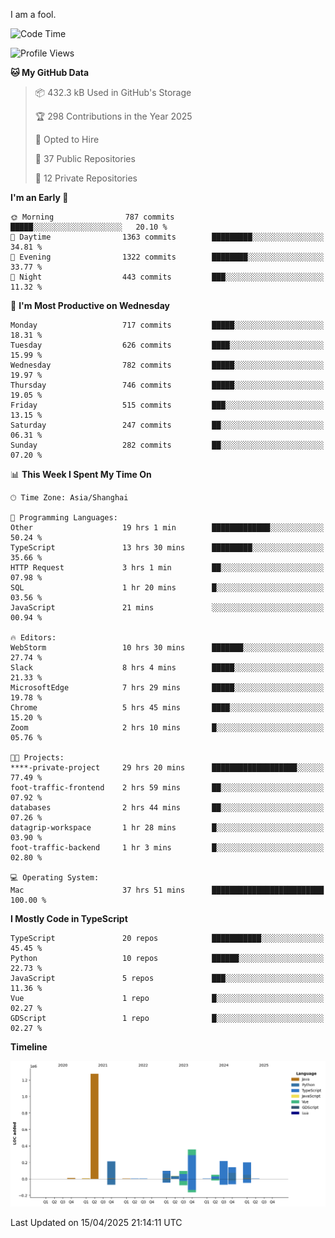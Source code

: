 I am a fool.

<!--START_SECTION:waka-->
![Code Time](http://img.shields.io/badge/Code%20Time-2%2C882%20hrs%2033%20mins-blue)

![Profile Views](http://img.shields.io/badge/Profile%20Views-1-blue)

**🐱 My GitHub Data** 

> 📦 432.3 kB Used in GitHub's Storage 
 > 
> 🏆 298 Contributions in the Year 2025
 > 
> 💼 Opted to Hire
 > 
> 📜 37 Public Repositories 
 > 
> 🔑 12 Private Repositories 
 > 
**I'm an Early 🐤** 

```text
🌞 Morning                787 commits         █████░░░░░░░░░░░░░░░░░░░░   20.10 % 
🌆 Daytime                1363 commits        █████████░░░░░░░░░░░░░░░░   34.81 % 
🌃 Evening                1322 commits        ████████░░░░░░░░░░░░░░░░░   33.77 % 
🌙 Night                  443 commits         ███░░░░░░░░░░░░░░░░░░░░░░   11.32 % 
```
📅 **I'm Most Productive on Wednesday** 

```text
Monday                   717 commits         █████░░░░░░░░░░░░░░░░░░░░   18.31 % 
Tuesday                  626 commits         ████░░░░░░░░░░░░░░░░░░░░░   15.99 % 
Wednesday                782 commits         █████░░░░░░░░░░░░░░░░░░░░   19.97 % 
Thursday                 746 commits         █████░░░░░░░░░░░░░░░░░░░░   19.05 % 
Friday                   515 commits         ███░░░░░░░░░░░░░░░░░░░░░░   13.15 % 
Saturday                 247 commits         ██░░░░░░░░░░░░░░░░░░░░░░░   06.31 % 
Sunday                   282 commits         ██░░░░░░░░░░░░░░░░░░░░░░░   07.20 % 
```


📊 **This Week I Spent My Time On** 

```text
🕑︎ Time Zone: Asia/Shanghai

💬 Programming Languages: 
Other                    19 hrs 1 min        █████████████░░░░░░░░░░░░   50.24 % 
TypeScript               13 hrs 30 mins      █████████░░░░░░░░░░░░░░░░   35.66 % 
HTTP Request             3 hrs 1 min         ██░░░░░░░░░░░░░░░░░░░░░░░   07.98 % 
SQL                      1 hr 20 mins        █░░░░░░░░░░░░░░░░░░░░░░░░   03.56 % 
JavaScript               21 mins             ░░░░░░░░░░░░░░░░░░░░░░░░░   00.94 % 

🔥 Editors: 
WebStorm                 10 hrs 30 mins      ███████░░░░░░░░░░░░░░░░░░   27.74 % 
Slack                    8 hrs 4 mins        █████░░░░░░░░░░░░░░░░░░░░   21.33 % 
MicrosoftEdge            7 hrs 29 mins       █████░░░░░░░░░░░░░░░░░░░░   19.78 % 
Chrome                   5 hrs 45 mins       ████░░░░░░░░░░░░░░░░░░░░░   15.20 % 
Zoom                     2 hrs 10 mins       █░░░░░░░░░░░░░░░░░░░░░░░░   05.76 % 

🐱‍💻 Projects: 
****-private-project     29 hrs 20 mins      ███████████████████░░░░░░   77.49 % 
foot-traffic-frontend    2 hrs 59 mins       ██░░░░░░░░░░░░░░░░░░░░░░░   07.92 % 
databases                2 hrs 44 mins       ██░░░░░░░░░░░░░░░░░░░░░░░   07.26 % 
datagrip-workspace       1 hr 28 mins        █░░░░░░░░░░░░░░░░░░░░░░░░   03.90 % 
foot-traffic-backend     1 hr 3 mins         █░░░░░░░░░░░░░░░░░░░░░░░░   02.80 % 

💻 Operating System: 
Mac                      37 hrs 51 mins      █████████████████████████   100.00 % 
```

**I Mostly Code in TypeScript** 

```text
TypeScript               20 repos            ███████████░░░░░░░░░░░░░░   45.45 % 
Python                   10 repos            ██████░░░░░░░░░░░░░░░░░░░   22.73 % 
JavaScript               5 repos             ███░░░░░░░░░░░░░░░░░░░░░░   11.36 % 
Vue                      1 repo              █░░░░░░░░░░░░░░░░░░░░░░░░   02.27 % 
GDScript                 1 repo              █░░░░░░░░░░░░░░░░░░░░░░░░   02.27 % 
```



**Timeline**

![Lines of Code chart](https://raw.githubusercontent.com/VeejaLiu/VeejaLiu/master/assets/bar_graph.png)


 Last Updated on 15/04/2025 21:14:11 UTC
<!--END_SECTION:waka-->
